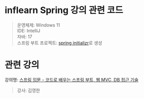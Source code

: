 # inflearn Spring 강의 관련 코드 
> 운영체제: Windows 11 <br>
> IDE: IntelliJ <br>
> 자바: 17 <br>
> 스프링 부트 프로젝트: [spring initializr](https://start.spring.io/)로 생성


# 관련 강의
강의명: [스프링 입문 - 코드로 배우는 스프링 부트, 웹 MVC, DB 접근 기술](https://www.inflearn.com/course/%EC%8A%A4%ED%94%84%EB%A7%81-%EC%9E%85%EB%AC%B8-%EC%8A%A4%ED%94%84%EB%A7%81%EB%B6%80%ED%8A%B8)<br>
> 강사: 김영한